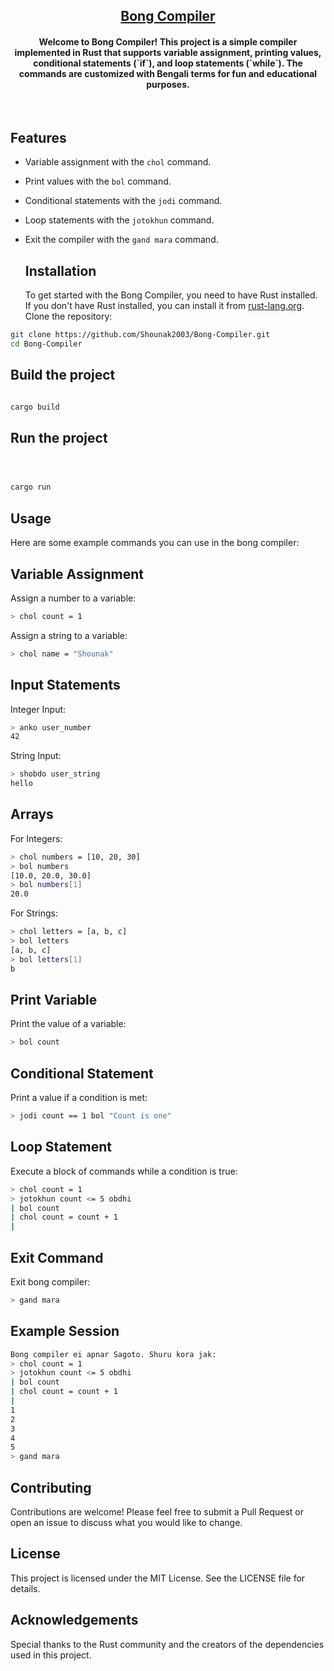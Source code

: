 <h2 align="center"><u>Bong Compiler</u></h2>

<h4 align="center">Welcome to Bong Compiler! This project is a simple compiler implemented in Rust that supports variable assignment, printing values, conditional statements (`if`), and loop statements (`while`). The commands are customized with Bengali terms for fun and educational purposes. </h4>

<p align="center">
<br>
</p>

## Features

- Variable assignment with the `chol` command.
- Print values with the `bol` command.
- Conditional statements with the `jodi` command.
- Loop statements with the `jotokhun` command.
- Exit the compiler with the `gand mara` command.

  ## Installation

  To get started with the Bong Compiler, you need to have Rust installed. If you don't have Rust installed, you can install it from [rust-lang.org](https://www.rust-lang.org/).
  Clone the repository:

```sh
git clone https://github.com/Shounak2003/Bong-Compiler.git
cd Bong-Compiler
```


  ## Build the project

```sh

cargo build
```



  ## Run the project

```sh



cargo run

```

## Usage
Here are some example commands you can use in the bong compiler:

## Variable Assignment
Assign a number to a variable:
```sh
> chol count = 1


```
Assign a string to a variable:
```sh
> chol name = "Shounak"

```
## Input Statements
Integer Input:
```sh
> anko user_number
42
```
String Input:
```sh
> shobdo user_string
hello
```
## Arrays
For Integers:
```sh
> chol numbers = [10, 20, 30]
> bol numbers
[10.0, 20.0, 30.0]
> bol numbers[1]
20.0
```
For Strings:
```sh
> chol letters = [a, b, c]
> bol letters
[a, b, c]
> bol letters[1]
b
```

## Print Variable
Print the value of a variable:
```sh
> bol count

```

## Conditional Statement
Print a value if a condition is met:
```sh
> jodi count == 1 bol "Count is one"

```

## Loop Statement
Execute a block of commands while a condition is true:
```sh
> chol count = 1
> jotokhun count <= 5 obdhi
| bol count
| chol count = count + 1
|

```


## Exit Command
Exit bong compiler:
```sh
> gand mara

```

## Example Session
```sh
Bong compiler ei apnar Sagoto. Shuru kora jak:
> chol count = 1
> jotokhun count <= 5 obdhi
| bol count
| chol count = count + 1
|
1
2
3
4
5
> gand mara

```

## Contributing
Contributions are welcome! Please feel free to submit a Pull Request or open an issue to discuss what you would like to change.

## License
This project is licensed under the MIT License. See the LICENSE file for details.

## Acknowledgements
Special thanks to the Rust community and the creators of the dependencies used in this project.


